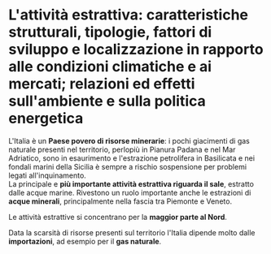 # L'attività estrattiva: caratteristiche strutturali, tipologie, fattori di sviluppo e localizzazione in rapporto alle condizioni climatiche e ai mercati; relazioni ed effetti sull'ambiente e sulla politica energetica

L'Italia è un **Paese povero di risorse minerarie**: i pochi giacimenti di gas
naturale presenti nel territorio, perlopiù in Pianura Padana e nel Mar
Adriatico, sono in esaurimento e l'estrazione petrolifera in Basilicata e nei
fondali marini della Sicilia è sempre a rischio sospensione per problemi legati
all'inquinamento.\
La principale e **più importante attività estrattiva riguarda il sale**,
estratto dalle acque marine. Rivestono un ruolo importante anche le estrazioni
di **acque minerali**, principalmente nella fascia tra Piemonte e Veneto.

Le attività estrattive si concentrano per la **maggior parte al Nord**.

Data la scarsità di risorse presenti sul territorio l'Italia dipende molto dalle
**importazioni**, ad esempio per il **gas naturale**.
